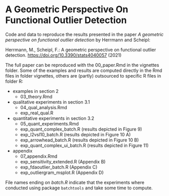 # A Geometric Perspective On Functional Outlier Detection 

Code and data to reproduce the results presented in the paper *A geometric perspective on functional outlier detection* by Herrmann and Scheipl:

Herrmann, M., Scheipl, F.: A geometric perspective on functional outlier detection. https://doi.org/10.3390/stats4040057 (2021)


The full paper can be reproduced with the 00_paper.Rmd in the vignettes folder. Some of the examples and results are computed directly in the Rmd files in folder vignettes, others are (partly) outsourced to specific R files in folder R:
  - examples in section 2
    - 03_theory.Rmd
  - qualitative experiments in section 3.1
    - 04_qual_analysis.Rmd 
    - exp_real_qual.R
  - quantitative experiments in section 3.2
    - 05_quant_experiments.Rmd
    - exp_quant_complex_batch.R (results depicted in Figure 9) 
    - exp_l2vsl10_batch.R (results depicted in Figure 10 A)
    - exp_arrowhead_batch.R (results depicted in Figure 10 B)
    - exp_quant_complex_ui_batch.R (results depicted in Figure 11)
  - appendix
    - 07_appendix.Rmd
    - exp_sensitivity_extended.R (Appendix B)
    - exp_fdaoutlier_batch.R (Appendix C)
    - exp_outliergram_msplot.R (Appendix D)

File names ending on *batch.R* indicate that the experiments where conducted using package `batchtools` and take some time to compute. 




